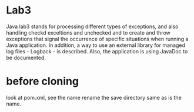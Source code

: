 # Lab3
Java lab3 stands for processing different types of exceptions,
and also handling checkd exceltions and unchecked
and to create and throw exceptions that signal the occurrence
of specific situations when running a Java application. In addition, 
a way to use an external library for managed log files - Logback - is described. 
Also, the application is using JavaDoc to be documented.

# before cloning
look at pom.xml, see the name rename the save directory same as is the name.
